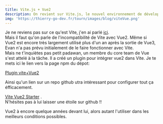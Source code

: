 ```yaml
---
title: Vite.js + Vue2
description: On revient sur Vite.js, le nouvel environnement de développement créé par Evan You, l'inventeur de Vue.js, car il impose Vue3 et ne fonctionne pas avec Vue2, c'est balo.
img: 'https://thierry-go-dev.fr/tourn/images/blog/viteVue.png'
---
```

   
   
Je ne reviens pas sur ce qu'est Vite, j'en ai parlé [ici](/blog/article/vite-js).   
Mais il faut qu'on parle de l'incompatibilité de Vite avec Vue2. Même si Vue2 est encore très largement utilisé plus d'un an après la sortie de Vue3, Evan n'a pas prévu initialement de le faire fonctionner avec Vite.   
Mais ne t'inquiètes pas petit padawan, un membre du core team de Vue s'est attelé à la tâche. Il a créé un plugin pour intégrer vue2 dans Vite.   Je te mets ici le lien vers la page npm du dépot:   
   
   
[Plugin vite+Vue2](https://www.npmjs.com/package/vite-plugin-vue2)   
   
Ainsi qu'un lien sur un repo github  utra intéressant pour configurer tout ça éfficacement.  
  
[Vite Vue2 Starter](https://github.com/matt-auckland/vite-vue2-starter) .   
N'hésites pas à lui laisser une étoile sur github !!   
   
   
   
Vue2 à encore quelque années devant lui, alors autant l'utiliser dans les meilleurs conditions possibles.
   
   



